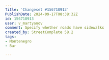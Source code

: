 ```yaml
---
Title: 'Changeset #156718913'
PublishDate: 2024-09-17T08:38:32Z
id: 156718913
user: v_martyanov
comment: Specify whether roads have sidewalks
created_by: StreetComplete 58.2
tags:
- Montenegro
- Bar

---
```

